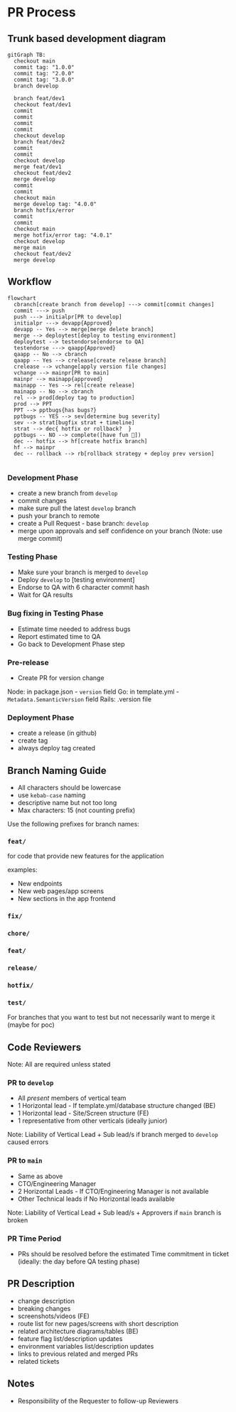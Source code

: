 # PR Process

## Trunk based development diagram
```mermaid
gitGraph TB:
  checkout main
  commit tag: "1.0.0"
  commit tag: "2.0.0"
  commit tag: "3.0.0"
  branch develop
  
  branch feat/dev1
  checkout feat/dev1
  commit
  commit
  commit
  commit
  checkout develop
  branch feat/dev2
  commit
  commit
  checkout develop
  merge feat/dev1
  checkout feat/dev2
  merge develop
  commit
  commit
  checkout main
  merge develop tag: "4.0.0"
  branch hotfix/error
  commit
  commit
  checkout main
  merge hotfix/error tag: "4.0.1"
  checkout develop
  merge main
  checkout feat/dev2
  merge develop
```
## Workflow

```mermaid
flowchart
  cbranch[create branch from develop] ---> commit[commit changes]
  commit ---> push
  push ---> initialpr[PR to develop]
  initialpr ---> devapp{Approved}
  devapp -- Yes --> merge[merge delete branch]
  merge --> deploytest[deploy to testing environment]
  deploytest --> testendorse[endorse to QA]
  testendorse ---> qaapp{Approved}
  qaapp -- No --> cbranch
  qaapp -- Yes --> crelease[create release branch]
  crelease --> vchange[apply version file changes]
  vchange --> mainpr[PR to main]
  mainpr --> mainapp{approved}
  mainapp -- Yes --> rel[create release]
  mainapp -- No --> cbranch
  rel --> prod[deploy tag to production]
  prod --> PPT
  PPT --> pptbugs{has bugs?}
  pptbugs -- YES --> sev[determine bug severity]
  sev --> strat[bugfix strat + timeline]
  strat --> dec{ hotfix or rollback?  }
  pptbugs -- NO --> complete([have fun 🥳])
  dec -- hotfix --> hf[create hotfix branch]
  hf --> mainpr
  dec -- rollback --> rb[rollback strategy + deploy prev version]
  

```

### Development Phase
- create a new branch from `develop`
- commit changes
- make sure pull the latest `develop` branch
- push your branch to remote
- create a Pull Request - base branch: `develop`
- merge upon approvals and self confidence on your branch (Note: use merge commit)

### Testing Phase
- Make sure your branch is merged to `develop`
- Deploy `develop` to [testing environment]
- Endorse to QA with 6 character commit hash
- Wait for QA results

### Bug fixing in Testing Phase

- Estimate time needed to address bugs
- Report estimated time to QA
- Go back to Development Phase step

### Pre-release

- Create PR for version change

Node: in package.json - `version` field
Go: in template.yml - `Metadata.SemanticVersion` field
Rails: .version file

### Deployment Phase

- create a release (in github)
- create tag
- always deploy tag created


## Branch Naming Guide

- All characters should be lowercase
- use `kebab-case` naming
- descriptive name but not too long
- Max characters: 15 (not counting prefix)



Use the following prefixes for branch names:

### `feat/`

for code that provide new features for the application

examples:  
- New endpoints
- New web pages/app screens
- New sections in the app frontend

### `fix/`

### `chore/`

### `feat/`

### `release/`

### `hotfix/`

### `test/`

For branches that you want to test but not necessarily want to merge it (maybe for poc)



## Code Reviewers

Note: All are required unless stated

### PR to `develop`

- All *present* members of vertical team
- 1 Horizontal lead - If template.yml/database structure changed (BE)
- 1 Horizontal lead - Site/Screen structure (FE)
- 1 representative from other verticals (ideally junior)

Note:
Liability of Vertical Lead + Sub lead/s if branch merged to `develop` caused errors

### PR to `main`

- Same as above
- CTO/Engineering Manager
- 2 Horizontal Leads - If CTO/Engineering Manager is not available
- Other Technical leads if No Horizontal leads available

Note:
Liability of Vertical Lead + Sub lead/s + Approvers if `main` branch is broken

### PR Time Period

- PRs should be resolved before the estimated Time commitment in ticket (ideally: the day before QA testing phase)

## PR Description

- change description
- breaking changes
- screenshots/videos (FE)
- route list for new pages/screens with short description
- related architecture diagrams/tables (BE)
- feature flag list/description updates
- environment variables list/description updates
- links to previous related and merged PRs
- related tickets

## Notes

- Responsibility of the Requester to follow-up Reviewers
